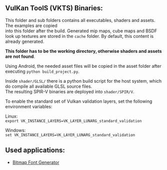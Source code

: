VulKan ToolS (VKTS) Binaries:
-----------------------------

This folder and sub folders contains all executables, shaders and assets. The examples are copied  
into this folder after the build. Generated mip maps, cube maps and BSDF look up textures are stored in the `cache` folder.
By default, this content is already generated.
  
__This folder has to be the working directory, otherwise shaders and assets are not found__.  
  
Using Android, the needed asset files will be copied in the asset folder after executing `python build_project.py`.

Inside `shader/GLSL/` there is a python build script for the host system, which do compile all available GLSL source files.  
The resulting SPIR-V binaries are deployed into `shader/SPIR/V`.  

To enable the standard set of Vulkan validation layers, set the following environment variables:
  
Linux:  
`export VK_INSTANCE_LAYERS=VK_LAYER_LUNARG_standard_validation`  
  
Windows:  
`set VK_INSTANCE_LAYERS=VK_LAYER_LUNARG_standard_validation`  
  
  
Used applications:
------------------

- [Bitmap Font Generator](http://www.angelcode.com/products/bmfont/)